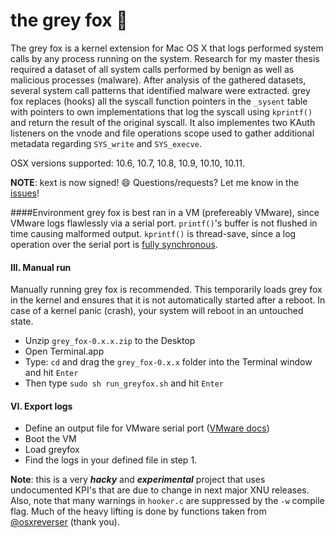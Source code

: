 # the grey fox :wolf:
The grey fox is a kernel extension for Mac OS X that logs performed system calls by any process running on the system. Research for my master thesis required a dataset of all system calls performed by benign as well as malicious processes (malware). After analysis of the gathered datasets, several system call patterns that identified malware were extracted. 
grey fox replaces (hooks) all the syscall function pointers in the `_sysent` table with pointers to own implementations that log the syscall using `kprintf()` and return the result of the original syscall. It also implementes two KAuth listeners on the vnode and file operations scope used to gather additional metadata regarding `SYS_write` and `SYS_execve`.

OSX versions supported: 10.6, 10.7, 10.8, 10.9, 10.10, 10.11.

__NOTE__: kext is now signed! :smile: Questions/requests? Let me know in the [issues](https://github.com/vivami/grey_fox/issues)!

####Environment
grey fox is best ran in a VM (prefereably VMware), since VMware logs flawlessly via a serial port. `printf()`'s buffer is not flushed in time causing malformed output. `kprintf()` is thread-save, since a log operation over the serial port is [fully synchronous](https://stackoverflow.com/questions/36327605/printf-in-system-call-returns-malformed-output/). 

#### III. Manual run
Manually running grey fox is recommended. This temporarily loads grey fox in the kernel and ensures that it is not automatically started after a reboot. In case of a kernel panic (crash), your system will reboot in an untouched state.

- Unzip `grey_fox-0.x.x.zip` to the Desktop
- Open Terminal.app
- Type: `cd` and drag the `grey_fox-0.x.x` folder into the Terminal window and hit `Enter`
- Then type `sudo sh run_greyfox.sh` and hit `Enter`


#### VI. Export logs
- Define an output file for VMware serial port ([VMware docs](https://pubs.vmware.com/fusion-5/index.jsp?topic=%2Fcom.vmware.fusion.help.doc%2FGUID-F1E20E9E-7588-4F3B-A0FC-A5FA7A68CFB4.html))
- Boot the VM
- Load greyfox
- Find the logs in your defined file in step 1.



**Note**: this is a very **_hacky_** and **_experimental_** project that uses undocumented KPI's that are due to change in next major XNU releases. Also, note that many warnings in `hooker.c` are suppressed by the `-w` compile flag. Much of the heavy lifting is done by functions taken from [@osxreverser](https://github.com/gdbinit/onyx-the-black-cat) (thank you). 

